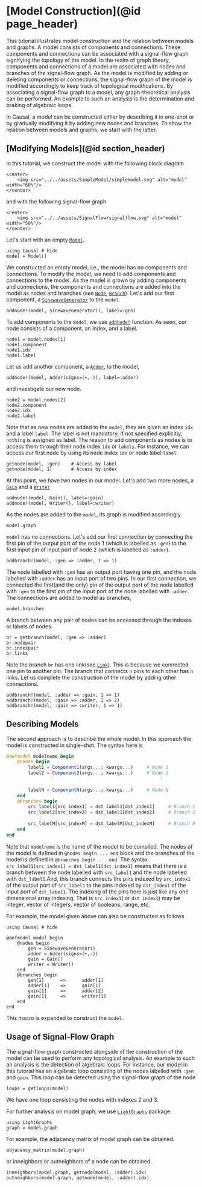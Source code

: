 # [Model Construction](@id page_header)

This tutorial illustrates model construction and  the relation between models and graphs. A model consists of components and connections. These components and connections can be associated with a signal-flow graph signifying the topology of the model. In the realm of graph theory, components and connections of a model are associated with nodes and branches of the signal-flow graph. As the model is modified by adding or deleting components or connections, the signal-flow graph of the model is modified accordingly to keep track of topological modifications. By associating a signal-flow graph to a model, any graph-theoretical analysis can be performed. An example to such an analysis is the determination and braking of algebraic loops. 

In Causal, a model can be constructed either by describing it in one-shot or by gradually modifying it by adding new nodes and branches. To show the relation between models and graphs, we start with the latter.

## [Modifying Models](@id section_header)
In this tutorial, we construct the model with the following block diagram
```@raw html
<center>
    <img src="../../assets/SimpleModel/simplemodel.svg" alt="model" width="60%"/>
</center>
```
and with the following signal-flow graph 
```@raw html
<center>
    <img src="../../assets/SignalFlow/signalflow.svg" alt="model" width="50%"/>
</center>
```

Let's start with an empty [`Model`](@ref).
```@repl model_graph_example 
using Causal # hide 
model = Model()
```
We constructed an empty model, i.e., the model has no components and connections. To modify the model, we need to add components and connections to the model. As the model is grown by adding components and connections, the components and connections are added into the model as nodes and branches (see [`Node`](@ref), [`Branch`](@ref)).  Let's add our first component, a [`SinewaveGenerator`](@ref) to the `model`.
```@repl model_graph_example
addnode!(model, SinewaveGenerator(), label=:gen)
```
To add components to the `model`, we use [`addnode!`](@ref) function. As seen, our node consists of a component, an index, and a label. 
```@repl model_graph_example
node1 = model.nodes[1]
node1.component
node1.idx 
node1.label 
```
Let us add another component, a [`Adder`](@ref), to the model, 
```@repl model_graph_example
addnode!(model, Adder(signs=(+,-)), label=:adder)
```
and investigate our new node.
```@repl model_graph_example
node2 = model.nodes[2] 
node2.component 
node2.idx
node2.label
```
Note that as new nodes are added to the `model`, they are given an index `idx` and a label `label`. The label is not mandatory, if not specified explicitly, `nothing` is assigned as label. The reason to add components as nodes is to access them through their node index `idx` or `labels`. For instance, we can access our first node by using its node index `idx` or node label `label`. 
```@repl model_graph_example
getnode(model, :gen)    # Access by label
getnode(model, 1)       # Access by index
```
At this point, we have two nodes in our model. Let's add two more nodes, a [`Gain`](@ref) and a [`Writer`](@ref)
```@repl model_graph_example
addnode!(model, Gain(), label=:gain)
addnode!(model, Writer(), label=:writer)
```
As the nodes are added to the `model`, its graph is modified accordingly.
```@repl model_graph_example
model.graph
```

`model` has no connections. Let's add our first connection by connecting the first pin of the output port of the node 1 (which is labelled as `:gen`) to the first input pin of input port of node 2 (which is labelled as `:adder`). 
```@repl model_graph_example
addbranch!(model, :gen => :adder, 1 => 1)
```
The node labelled with `:gen` has an output port having one pin, and the node labelled with `:adder` has an input port of two pins. In our first connection, we connected the first(and the only) pin of the output port of the node labelled with `:gen` to the first pin of the input port of the node labelled with `:adder`.  The connections are added to model as branches, 
```@repl model_graph_example
model.branches
```
A branch between any pair of nodes can be accessed through the indexes or labels of nodes. 
```@repl model_graph_example
br = getbranch(model, :gen => :adder)
br.nodepair 
br.indexpair 
br.links
```
Note the branch `br` has one link(see [`Link`](@ref)). This is because we connected one pin to another pin. The branch that connects ``n`` pins to each other has `n` links. Let us complete the construction of the model by adding other connections. 
```@repl model_graph_example
addbranch!(model, :adder => :gain, 1 => 1)
addbranch!(model, :gain => :adder, 1 => 2)
addbranch!(model, :gain => :writer, 1 => 1)
```

## Describing Models
The second approach is to describe the whole model. In this approach the model is constructed in single-shot. The syntax here is 
```julia 
@defmodel modelname begin 
    @nodes begin 
        label1 = Component1(args...; kwargs...)     # Node 1
        label2 = Component2(args...; kwargs...)     # Node 2
                ⋮                                       ⋮
        
        labelN = ComponentN(args...; kwargs...)     # Node N
    end 
    @branches begin 
        src_label1[src_index1] = dst_label1[dst_index1]     # Branch 1
        src_label2[src_index2] = dst_label1[dst_index2]     # Branch 2 
            ⋮                                                   ⋮
        src_labelM[src_indexM] = dst_labelM[dst_indexM]     # Branch M
    end
end 
```
Note that `modelname` is the name of the model to be compiled. The nodes of the model is defined in `@nodes begin ... end` block and the branches of the model is defined in `@branches begin ... end`. The syntax `src_label1[src_index1] = dst_label1[dst_index1]` means that there is a branch between the node labelled with `src_label1` and the node labelled with `dst_label1`.And, this branch connects the pins indexed by `src_index1` of the output port of `src_label1` to the pins indexed by `dst_index1` of the input port of `dst_label1`. The indexing of the pins here is just like any one dimensional array indexing. That is `src_index1`( or `dst_index1`) may be integer, vector of integers, vector of booleans, range, etc.

For example, the model given above can also be constructed as follows 
```@repl model_graph_example_def_model_macro
using Causal # hide 

@defmodel model begin 
    @nodes begin 
        gen = SinewaveGenerator() 
        adder = Adder(signs=(+,-))
        gain = Gain() 
        writer = Writer() 
    end 
    @branches begin 
        gen[1]      =>      adder[1]
        adder[1]    =>      gain[1]
        gain[1]     =>      adder[2]
        gain[1]     =>      writer[1]
    end
end
```
This macro is expanded to construct the `model`.

## Usage of Signal-Flow Graph 
The signal-flow graph constructed alongside of the construction of the model can be used to perform any topological analysis. An example to such an analysis is the detection of algebraic loops. For instance, our model in this tutorial has an algebraic loop consisting of the nodes labelled with `:gen` and `gain`. This loop can be detected using the signal-flow graph of the node 
```@repl model_graph_example
loops = getloops(model)
```
We have one loop consisting the nodes with indexes 2 and 3. 

For further analysis on model graph, we use [`LightGraphs`](https://juliagraphs.org/LightGraphs.jl/stable/) package.
```@repl model_graph_example
using LightGraphs 
graph = model.graph 
```
For example, the adjacency matrix of model graph can be obtained. 
```@repl model_graph_example
adjacency_matrix(model.graph)
```
or inneighbors or outneighbors of a node can be obtained.
```@repl model_graph_example
inneighbors(model.graph, getnode(model, :adder).idx)
outneighbors(model.graph, getnode(model, :adder).idx)
```
